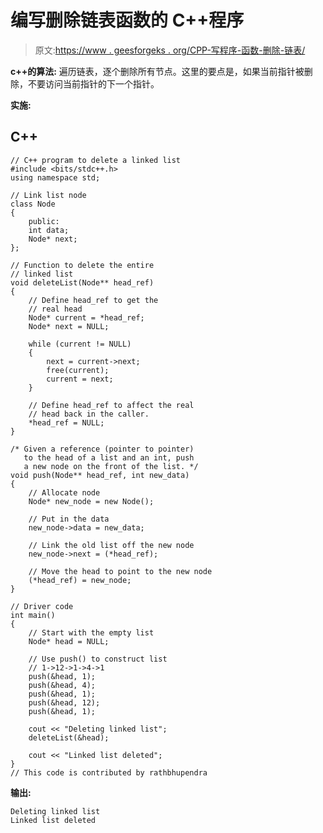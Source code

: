 # 编写删除链表函数的 C++程序

> 原文:[https://www . geesforgeks . org/CPP-写程序-函数-删除-链表/](https://www.geeksforgeeks.org/cpp-program-for-writing-a-function-to-delete-a-linked-list/)

**c++的算法:**
遍历链表，逐个删除所有节点。这里的要点是，如果当前指针被删除，不要访问当前指针的下一个指针。

**实施:**

## C++

```
// C++ program to delete a linked list
#include <bits/stdc++.h>
using namespace std;

// Link list node 
class Node 
{
    public:
    int data;
    Node* next;
};

// Function to delete the entire 
// linked list 
void deleteList(Node** head_ref)
{
    // Define head_ref to get the 
    // real head 
    Node* current = *head_ref;
    Node* next = NULL;

    while (current != NULL) 
    {
        next = current->next;
        free(current);
        current = next;
    }

    // Define head_ref to affect the real
    // head back in the caller. 
    *head_ref = NULL;
}

/* Given a reference (pointer to pointer) 
   to the head of a list and an int, push 
   a new node on the front of the list. */
void push(Node** head_ref, int new_data)
{
    // Allocate node 
    Node* new_node = new Node();

    // Put in the data 
    new_node->data = new_data;

    // Link the old list off the new node 
    new_node->next = (*head_ref);

    // Move the head to point to the new node 
    (*head_ref) = new_node;
}

// Driver code
int main()
{
    // Start with the empty list 
    Node* head = NULL;

    // Use push() to construct list
    // 1->12->1->4->1
    push(&head, 1);
    push(&head, 4);
    push(&head, 1);
    push(&head, 12);
    push(&head, 1);

    cout << "Deleting linked list";
    deleteList(&head);

    cout << "Linked list deleted";
}
// This code is contributed by rathbhupendra
```

**输出:**

```
Deleting linked list
Linked list deleted
```